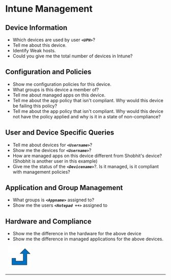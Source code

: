 # Intune Management
<a name="Intune"></a>

## Device Information
- Which devices are used by user **_`<UPN>`_**?
- Tell me about this device.
- Identify Weak hosts.
- Could you give me the total number of devices in Intune?

## Configuration and Policies
- Show me configuration policies for this device.
- What groups is this device a member of?
- Tell me about managed apps on this device.
- Tell me about the app policy that isn't compliant. Why would this device be failing this policy?
- Tell me about the app policy that isn't compliant. Why would this device not have the policy applied and why is it in a state of non-compliance?

## User and Device Specific Queries
- Tell me about devices for **_`<Username>`_**?
- Show me the devices for **_`<Username>`_**?
- How are managed apps on this device different from Shobhit's device? (Shobhit is another user in this example)
- Give me the status of the **_`<Devicename>`_**?. Is it managed, is it compliant with management policies?

## Application and Group Management
- What groups is **_`<Appname>`_** assigned to?
- Show me the users **_`<Notepad ++>`_** assigned to

## Hardware and Compliance
- Show me the difference in the hardware for the above device
- Show me the difference in managed applications for the above devices.

&nbsp;
[![alt text](../../Images/backtotop.svg)](#intune-management)

***